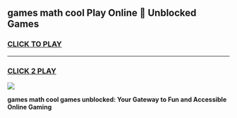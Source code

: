 
## games math cool Play Online 👋 Unblocked Games
<h3>
<a href="https://news.freeplayer.one?title=games_math_cool&ref=17CMG">CLICK TO PLAY</a></h3>
<hr>

<h3>
<a href="https://news.freeplayer.one?title=games_math_cool&ref=17CMG">CLICK 2 PLAY</a>
  
</h3>

<a href="https://news.freeplayer.one?title=games_math_cool&ref=17CMG/"><img src="https://clearcache.store/games.png"></a>


**games math cool games unblocked: Your Gateway to Fun and Accessible Online Gaming**
